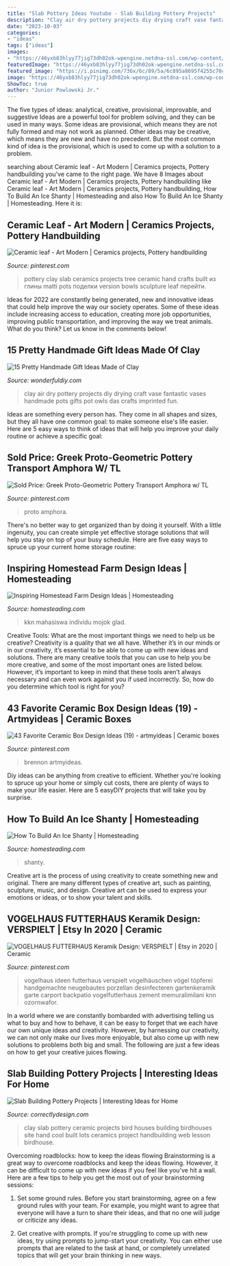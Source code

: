 ```yaml
---
title: "Slab Pottery Ideas Youtube - Slab Building Pottery Projects"
description: "Clay air dry pottery projects diy drying craft vase fantastic vases handmade pots gifts pot owls das crafts imprinted fun"
date: "2023-10-03"
categories:
- "ideas"
tags: ["ideas"]
images:
- "https://46yxb83hlyy77jig73dh02ok-wpengine.netdna-ssl.com/wp-content/uploads/2021/01/Ice-Shanty-on-Medicine-Lake-Ice-shanty-Featured-SS.jpg"
featuredImage: "https://46yxb83hlyy77jig73dh02ok-wpengine.netdna-ssl.com/wp-content/uploads/2021/01/Ice-Shanty-on-Medicine-Lake-Ice-shanty-Featured-SS.jpg"
featured_image: "https://i.pinimg.com/736x/6c/89/5a/6c895a8695f4255c70c4f898838fca5d.jpg"
image: "https://46yxb83hlyy77jig73dh02ok-wpengine.netdna-ssl.com/wp-content/uploads/2021/01/Ice-Shanty-on-Medicine-Lake-Ice-shanty-Featured-SS.jpg"
ShowToc: true
author: "Junior Powlowski Jr."
---
```



The five types of ideas: analytical, creative, provisional, improvable, and suggestive
Ideas are a powerful tool for problem solving, and they can be used in many ways. Some ideas are provisional, which means they are not fully formed and may not work as planned. Other ideas may be creative, which means they are new and have no precedent. But the most common kind of idea is the provisional, which is used to come up with a solution to a problem.

	

		
searching about Ceramic leaf - Art Modern | Ceramics projects, Pottery handbuilding you've came to the right page. We have 8 Images about Ceramic leaf - Art Modern | Ceramics projects, Pottery handbuilding like Ceramic leaf - Art Modern | Ceramics projects, Pottery handbuilding, How To Build An Ice Shanty | Homesteading and also How To Build An Ice Shanty | Homesteading. Here it is:
		
    
## Ceramic Leaf - Art Modern | Ceramics Projects, Pottery Handbuilding

<img loading=lazy src="https://i.pinimg.com/736x/7b/6d/c2/7b6dc2b39c3498fbfd12dd27fc79e977.jpg" onerror="this.onerror=null;this.src='https://tse4.mm.bing.net/th?id=OIP.PQnXlJOn9Ek47jNdHITaswHaJ4&amp;pid=15.1';" alt="Ceramic leaf - Art Modern | Ceramics projects, Pottery handbuilding">

_Source: pinterest.com_

>pottery clay slab ceramics projects tree ceramic hand crafts built из глины matti pots поделки version bowls sculpture leaf перейти. 

	

Ideas for 2022 are constantly being generated, new and innovative ideas that could help improve the way our society operates. Some of these ideas include increasing access to education, creating more job opportunities, improving public transportation, and improving the way we treat animals. What do you think? Let us know in the comments below!

    
## 15 Pretty Handmade Gift Ideas Made Of Clay

<img loading=lazy src="https://cdn.wonderfuldiy.com/wp-content/uploads/2018/07/Imprinted-pottery-with-air-dry-clay.jpg" onerror="this.onerror=null;this.src='https://tse2.mm.bing.net/th?id=OIP.Uwo_70xnYUWx3MxZPXvxhQHaE7&amp;pid=15.1';" alt="15 Pretty Handmade Gift Ideas Made of Clay">

_Source: wonderfuldiy.com_

>clay air dry pottery projects diy drying craft vase fantastic vases handmade pots gifts pot owls das crafts imprinted fun. 

	

Ideas are something every person has. They come in all shapes and sizes, but they all have one common goal: to make someone else's life easier. Here are 5 easy ways to think of ideas that will help you improve your daily routine or achieve a specific goal: 

    
## Sold Price: Greek Proto-Geometric Pottery Transport Amphora W/ TL

<img loading=lazy src="https://i.pinimg.com/736x/ce/6d/4f/ce6d4f35061db1d3b2f5bc212679d7b7.jpg" onerror="this.onerror=null;this.src='https://tse2.mm.bing.net/th?id=OIP.lKUSvmIJABbqZoc_l_G3-gHaLG&amp;pid=15.1';" alt="Sold Price: Greek Proto-Geometric Pottery Transport Amphora w/ TL">

_Source: pinterest.com_

>proto amphora. 

	

There's no better way to get organized than by doing it yourself. With a little ingenuity, you can create simple yet effective storage solutions that will help you stay on top of your busy schedule. Here are five easy ways to spruce up your current home storage routine: 

    
## Inspiring Homestead Farm Design Ideas | Homesteading

<img loading=lazy src="https://46yxb83hlyy77jig73dh02ok-wpengine.netdna-ssl.com/wp-content/uploads/2017/05/natural-rural-countryside-and-farm-homestead-farm-us-feature.jpg" onerror="this.onerror=null;this.src='https://tse2.mm.bing.net/th?id=OIP.S9HXnM1BVj-u5pQze3nN-wHaEJ&amp;pid=15.1';" alt="Inspiring Homestead Farm Design Ideas | Homesteading">

_Source: homesteading.com_

>kkn mahasiswa individu mojok glad. 

	

Creative Tools: What are the most important things we need to help us be creative?
Creativity is a quality that we all have. Whether it’s in our minds or in our creativity, it’s essential to be able to come up with new ideas and solutions. There are many creative tools that you can use to help you be more creative, and some of the most important ones are listed below. However, it’s important to keep in mind that these tools aren’t always necessary and can even work against you if used incorrectly. So, how do you determine which tool is right for you?

    
## 43 Favorite Ceramic Box Design Ideas (19) - Artmyideas | Ceramic Boxes

<img loading=lazy src="https://i.pinimg.com/736x/7b/fb/0c/7bfb0cdd88b0a2db1a5a60626852cc9a.jpg" onerror="this.onerror=null;this.src='https://tse4.mm.bing.net/th?id=OIP.f3yLI97K0zIB5vGiO2RDcgHaKE&amp;pid=15.1';" alt="43 Favorite Ceramic Box Design Ideas (19) - artmyideas | Ceramic boxes">

_Source: pinterest.com_

>brennon artmyideas. 

	

Diy ideas can be anything from creative to efficient. Whether you're looking to spruce up your home or simply cut costs, there are plenty of ways to make your life easier. Here are 5 easyDIY projects that will take you by surprise.

    
## How To Build An Ice Shanty | Homesteading

<img loading=lazy src="https://46yxb83hlyy77jig73dh02ok-wpengine.netdna-ssl.com/wp-content/uploads/2021/01/Ice-Shanty-on-Medicine-Lake-Ice-shanty-Featured-SS.jpg" onerror="this.onerror=null;this.src='https://tse1.mm.bing.net/th?id=OIP.-ZHEoZ786K_yvg5UiQq2EAHaEJ&amp;pid=15.1';" alt="How To Build An Ice Shanty | Homesteading">

_Source: homesteading.com_

>shanty. 

	

Creative art is the process of using creativity to create something new and original. There are many different types of creative art, such as painting, sculpture, music, and design. Creative art can be used to express your emotions or ideas, or to show your talent and skills.

    
## VOGELHAUS FUTTERHAUS Keramik Design: VERSPIELT | Etsy In 2020 | Ceramic

<img loading=lazy src="https://i.pinimg.com/736x/6c/89/5a/6c895a8695f4255c70c4f898838fca5d.jpg" onerror="this.onerror=null;this.src='https://tse4.mm.bing.net/th?id=OIP.-nxtbPEp-ILGldgPIAzdbgHaJ3&amp;pid=15.1';" alt="VOGELHAUS FUTTERHAUS Keramik Design: VERSPIELT | Etsy in 2020 | Ceramic">

_Source: pinterest.com_

>vogelhaus ideen futterhaus verspielt vogelhäuschen vögel töpferei handgemachte neugebautes porzellan desinfecteren gartenkeramik garte carport backpatio vogelfutterhaus zement memuralimilani knn ozornwafor. 

	

In a world where we are constantly bombarded with advertising telling us what to buy and how to behave, it can be easy to forget that we each have our own unique ideas and creativity. However, by harnessing our creativity, we can not only make our lives more enjoyable, but also come up with new solutions to problems both big and small. The following are just a few ideas on how to get your creative juices flowing.

    
## Slab Building Pottery Projects | Interesting Ideas For Home

<img loading=lazy src="http://www.correctlydesign.com/wp-content/uploads/2015/05/Slab-Building-Pottery-Projects-8.jpg" onerror="this.onerror=null;this.src='https://tse1.mm.bing.net/th?id=OIP.PdfebmIfIlSQUuXpiDl5jwHaFe&amp;pid=15.1';" alt="Slab Building Pottery Projects | Interesting Ideas for Home">

_Source: correctlydesign.com_

>clay slab pottery ceramic projects bird houses building birdhouses site hand cool built lots ceramics project handbuilding web lesson birdhouse. 

	

Overcoming roadblocks: how to keep the ideas flowing
Brainstorming is a great way to overcome roadblocks and keep the ideas flowing. However, it can be difficult to come up with new ideas if you feel like you've hit a wall. Here are a few tips to help you get the most out of your brainstorming sessions:
1. Set some ground rules. Before you start brainstorming, agree on a few ground rules with your team. For example, you might want to agree that everyone will have a turn to share their ideas, and that no one will judge or criticize any ideas.

2. Get creative with prompts. If you're struggling to come up with new ideas, try using prompts to jump-start your creativity. You can either use prompts that are related to the task at hand, or completely unrelated topics that will get your brain thinking in new ways.


